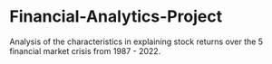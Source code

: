 # Financial-Analytics-Project
Analysis of the characteristics in explaining stock returns over the 5 financial market crisis from 1987 - 2022.
